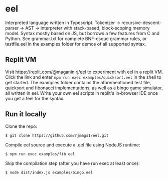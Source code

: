 # eel
Interpreted language written in Typescript. Tokenizer -> recursive-descent-parser -> AST -> interpreter with stack-based, block-scoping memory model. Syntax mostly based on JS, but borrows a few features from C and Python. See grammar.txt for complete BNF-esque grammar rules, or testfile.eel in the examples folder for demos of all supported syntax. 


## Replit VM
Visit https://replit.com/@maganinirj/eel to experiment with eel in a replit VM. Click the link and enter `npm run exec examples/quicksort.eel` in the shell to get started. The examples folder contains the aforementioned test file, quicksort and fibonacci implementations, as well as a bingo game simulator, all written in eel. Write your own eel scripts in replit's in-browser IDE once you get a feel for the syntax.


## Run it locally
Clone the repo:
```
$ git clone https://github.com/rjmags1/eel.git
```

Compile eel source and execute a .eel file using NodeJS runtime:
```
$ npm run exec examples/fib.eel
```

Skip the compilation step (after you have run exec at least once):
```
$ node dist/index.js examples/bingo.eel
```
